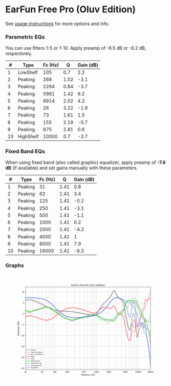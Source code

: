 # EarFun Free Pro (Oluv Edition)
See [usage instructions](https://github.com/jaakkopasanen/AutoEq#usage) for more options and info.

### Parametric EQs
You can use filters 1-5 or 1-10. Apply preamp of -6.5 dB or -6.2 dB, respectively.

|   # | Type      |   Fc (Hz) |    Q |   Gain (dB) |
|-----|-----------|-----------|------|-------------|
|   1 | LowShelf  |       105 | 0.7  |         2.2 |
|   2 | Peaking   |       268 | 1.02 |        -3.1 |
|   3 | Peaking   |      2284 | 0.84 |        -3.7 |
|   4 | Peaking   |      5961 | 1.42 |         6.2 |
|   5 | Peaking   |      8914 | 2.02 |         4.2 |
|   6 | Peaking   |        26 | 3.22 |        -1.9 |
|   7 | Peaking   |        73 | 1.61 |         1.5 |
|   8 | Peaking   |       155 | 2.19 |        -0.7 |
|   9 | Peaking   |       875 | 2.81 |         0.6 |
|  10 | HighShelf |     10000 | 0.7  |        -3.7 |

### Fixed Band EQs
When using fixed band (also called graphic) equalizer, apply preamp of **-7.6 dB** (if available) and set gains manually with these parameters.

|   # | Type    |   Fc (Hz) |    Q |   Gain (dB) |
|-----|---------|-----------|------|-------------|
|   1 | Peaking |        31 | 1.41 |         0.8 |
|   2 | Peaking |        62 | 1.41 |         3.4 |
|   3 | Peaking |       125 | 1.41 |        -0.2 |
|   4 | Peaking |       250 | 1.41 |        -3.1 |
|   5 | Peaking |       500 | 1.41 |        -1.1 |
|   6 | Peaking |      1000 | 1.41 |         0.2 |
|   7 | Peaking |      2000 | 1.41 |        -4.3 |
|   8 | Peaking |      4000 | 1.41 |         1   |
|   9 | Peaking |      8000 | 1.41 |         7.9 |
|  10 | Peaking |     16000 | 1.41 |        -8.3 |

### Graphs
![](./EarFun%20Free%20Pro%20(Oluv%20Edition).png)
